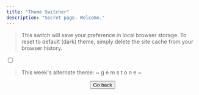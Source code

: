 ```yaml
---
title: "Theme Switcher"
description: "Secret page. Welcome."
---
```

> This switch will save your preference in local browser storage. To reset to default (dark) theme, simply delete the site cache from your browser history.

<div class="theme-switch-wrapper">
    <label style="margin: auto;" class="theme-switch" for="checkbox">
        <input type="checkbox" id="checkbox" alt="Enabled"/>
            <div class="slider round"></div>
        </label>
</div>   


> This week's alternate theme: ~ g e m s t o n e ~

<div style="text-align: center;">

<button onclick="history.back()" class="irevamp-mx-auto intro-about bold600 uppercase pagenotfound-button" style="">Go back</button>

</div>

